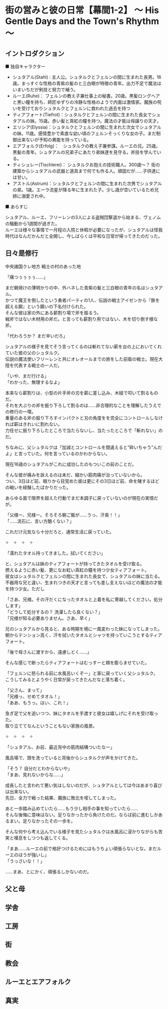 # 街の営みと彼の日常【幕間1-2】 ～ His Gentle Days and the Town's Rhythm ～  

## イントロダクション  
■ 独自キャラクター  

- シュタアル(Stahl) : 主人公。シュタルクとフェルンの間に生まれた長男。16歳。まっすぐな性格の青紫の髪のと三白眼が特徴の青年。出力不足で魔法はいまいちだが剣技と努力で補う。 
- ルーエ(Ruhe)： フェルンの教え子兼仕事上の秘書。20歳。黒髪ロングヘアと黒い瞳を持ち、師匠ゆずりの冷静な性格のようで内面は激情家。魔族の呪いを受けておりシュタルクとフェルンに救われた過去を持つ  
- ティアフォート(Tiefrot)：シュタルクとフェルンの間に生まれた長女でシュタアルの妹。15歳。赤い髪と真紅の瞳を持つ。魔法の才能は母譲りの天才。  
- エリシア(Elyssia)：シュタルクとフェルンの間に生まれた次女でシュタアルの妹。11歳。感情豊かで素直な幼い頃のフェルンそっくりな女の子。まだ制御出来ないが予知の異能を持っている。  
- エアフォルク(Erfolg)：　シュタルクの教え子兼参謀。ルーエの兄。25歳。黒髪の青年。シュタアルの兄弟子にあたり弟妹達を見守る。斧技を学んでいる。  
- ティシュレー(Tischlerei)： シュタルクお抱えの技術職人。300歳～？ 街の建築からシュタアルの武器と道具まで何でも作る人。頑固だが……子供達には甘い。  
- アストル(Astrum)：シュタルクとフェルンの間に生まれた次男でシュタアルの弟。1歳。エーラ流星が降る年に生まれた子。少し歳が空いているため兄姉に溺愛され中。  

■ あらすじ  

シュタアル、ルーエ、フリーレンの3人による盗賊団撃退から始まる、ヴェノムの騒動から1週間が過ぎた。  
ルーエは様々な事情で一月程の入院と休暇が必要になったが、シュタアルは怪我時代はなんだかんだと全開し、今しばらくは平和な日常が帰ってきたのだった。  

## 日々是修行  

中央諸国クレ地方 戦士の村のあった地  

「痛つぅぅぅぅ……」  

まだ朝焼けの薄明かりの中、外ハネした青紫の髪と三白眼の青年の名はシュタアル。  
かつて魔王を倒したという勇者パーティの1人、伝説の戦士アイゼンから『鉄を超える鋼』という願いの下名付けられた。  
そんな彼は家の外にある薪割り場で斧を振るう。  
戦斧ではない木材用の斧だ。と言っても薪割り用ではない、木を切り倒す様な斧。  

「代わろうか？ まだ辛いだろ」  

シュタアルの様子を見てそう言ってくるのは斬れてない薪を台の上においてくれていた彼の父のシュタルク。  
伝説の魔法使いフリーレンと共にオレオールまでの旅をした前衛の戦士。現在大陸を代表する戦士の一人だ。  

「いや、まだ行ける」  
「わかった、無理するなよ」  

本来なら薪割りは、小型の片手斧の刃を薪に差し込み、木槌で叩いて割るものだ。  
それを大ぶりの斧を振り下ろして割るのは……非合理的なことを理解したうえでの修行の一環。  
重量のある斧の振り下ろすインパクトと刃の角度をを完全にコントロールしなければ薪はきれいに割れない。  
力任せに振り下ろしたところで当たらないし、当たったところで「斬れない」のだ。  

ちなみに、父シュタルクは「加減とコントロールを間違えると”砕いちゃう”んだよ」と言っていた。何を言っているのかわからない。  

現在16歳のシュタアルがこれに成功したのもついこの前のことだ。  

そんな彼が痛みを訴えるのは未だ、細かい筋肉痛が治っていないから。  
つい、3日ほど前、眠りから目覚めた彼は更にその3日ほど前、命を賭するほどの戦いを経験したばかりだった。  

あらゆる面で限界を超えた行動でまだ本調子に戻っていないのが現在の実情だが。  

「父様ー、兄様ー。そろそろ朝ご飯が……うっ、汗臭！！」  
「……流石に、言い方酷くない？」  

これだけ元気なら十分だろと、通常生活に戻っていた。  

✧　✧　✧　✧  

「濡れたタオル持ってきました。拭いてください」  

と、シュタアルは妹のティアフォートが持ってきたタオルを受け取る。  
燃えるように赤い髪、更になお紅い真紅の瞳を持つ少女ティアフォート。  
彼女はシュタルクとフェルンの間に生まれた長女で、シュタアルの妹に当たる。  
不器用な兄と違い、生まれつきの天才と言っても差し支えないほどの魔法の才能を持つ少女。ただし  

「さあ、兄様。その汗だくになったタオルと上着を私に寄越してください。処分します」  
「どうして処分するの？ 洗濯したら良くない？」  
「兄様が知る必要ありません。さあ、早く」  

兄のシュタアルから見ると、ある時期を境に一風変わった妹になってしまった。 
朝からテンション高く、汗を拭いたタオルとシャツを持っていこうとするティアフォート。  

「後で母さんに渡すから、遠慮しとく……」  

そんな感じで断ったらティアフォートはむっすーと頬を膨らませていた。  

「フェルンに怒られる前に水風呂いくぞー」と家に戻っていく父シュタルク。  
こうしてみるとようやく日常が戻ってきたんだなと落ち着く。  

「父さん、まって」  
「兄様っ、せめてタオル！」  
「ああ、もうっ。はい、これ！」  

急ぎ足で父を追いつつ、妹にタオルを手渡すと彼女は嬉しげにそれを受け取った。  
取り立ててなんということもない家族の風景。 

✧　✧　✧　✧  

「シュタアル、お前、最近背中の筋肉結構ついたなー」  

風呂場で、頭を洗っていると背後からシュタルクが声をかけてきた。  

「そう？ 自分だとわからないや」  
「まあ、見れないからな……」  

成長したと言われて悪い気はしないのだが、シュタアルとしては今はあまり喜びは出来ない。  
先日、全力で戦った結果、魔族に敗北を喫してしまった。  

あと一歩踏み込めていたら……もう少し相手の事を知っていたら……  
そんな後悔に意味はない。足りなかったから負けたのだ。ならば前に進むしかあるまい。足りなかったその一歩を。  

そんな何やら考え込んでいる様子を見たシュタルクは水風呂に浸かりながらも苦笑と嘆息をしつつも返してくる。  

「まあ……ルーエの前で格好つけるためにはもうちょい頑張らないとな。まだルーエのほうが強いし」  
「うっさいな！！」  

……まあ、とにかく、頑張るしかないのだ。  

## 父と母  


## 学舎  
<!--  
ティアフォートに頼まれて、妹の忘れ物を届けに学舎を訪れるシーン。街の子供たちの様子や、教育の実態が描かれます。学舎の先生との会話から、ヴェノム事件が街の人々にどう受け止められているかが自然と明らかになります。  

子供たちがシュタアルを「シュタアル兄ちゃん」と呼んで慕う様子と、それに照れくさそうに対応するシュタアルの対比が微笑ましい場面。  
-->  


## 工房  
<!--  
ティシュレーの工房を訪れ、戦いで傷ついた装備の修理を依頼するシーン。ドワーフの職人と交わす会話を通して、シュタアルの内面の成長や変化が垣間見えます。  

「前よりも重くなったな、お前の目は」と言われるシュタアルの姿に、戦いの代償が表現されます。同時に工房から見える街の様子を描写することで、日常の風景を伝えます。  
-->  
## 街  
<!--  
市場や商店街を歩くシュタアル。人々の賑わい、商人たちの掛け声、子供たちの笑い声など、平和な日常の営みを細かく描写します。ヴェノム事件の影響から少しずつ回復していく街の様子も描かれます。  

「ちっちゃい頃からおせっかいなお前さんは変わらないねぇ」と店主に言われるなど、シュタアルと街の人々との深い繋がりも表現します。  
-->  
## 教会  
<!--  
ヴェノム事件の犠牲者を悼む小さな祈りの場を訪れるシュタアル。エンダムをはじめとする犠牲者たちの名前が刻まれた石碑の前で黙祷するシーン。  

罪の意識と「もっと強くならなければ」という思いの葛藤が描かれるとともに、女神の使いとの短い対話を通して、彼の心の傷が少しずつ癒えていく様子が表現されます。  
-->  
## ルーエとエアフォルク  
<!--  
教会備え付けの医務施設へとルーエのお見舞いに訪れるシュタアル。久しぶりに会う二人の穏やかな会話から始まり、そこにエアフォルクも合流します。  
最初は、やけにルーエとの仲を掘り下げてくるエアフォルクに戸惑うようすなど、兄妹の様子を描く。  

ルーエが兄と一緒にいる時に呪いを受けた時の話を説明すると言っていたことを思い出すシュタアルは二人に切り出す  
-->  
## 真実  
<!--  
ルーエとエアフォルクが、鮮血公の惨劇とルーエが呪われるに至った経緯を語り始めるシーン。これまでの穏やかな日常描写とは打って変わった、重い空気感の中での告白。  

真実を聞くシュタアルの表情の変化と、それに対するルーエの複雑な感情描写。「私たちの過去を知って、あなたはどうするの？」というルーエの問いかけで章を締めくくることで、第2部への自然な橋渡しとなります.  
-->  
